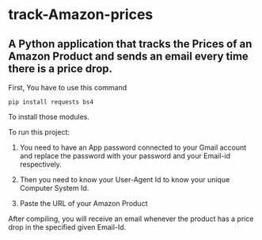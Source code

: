 # track-Amazon-prices
## A Python application that tracks the Prices of an Amazon Product and sends an email every time there is a price drop.

First, You have to use this command 

`pip install requests bs4`

To install those modules.

To run this project:

1. You need to have an App password connected to your Gmail account and replace the password with your password and your Email-id respectively.

2. Then you need to know your User-Agent Id to know your unique Computer System Id.

3. Paste the URL of your Amazon Product

After compiling, you will receive an email whenever the product has a price drop in the specified given Email-Id.
